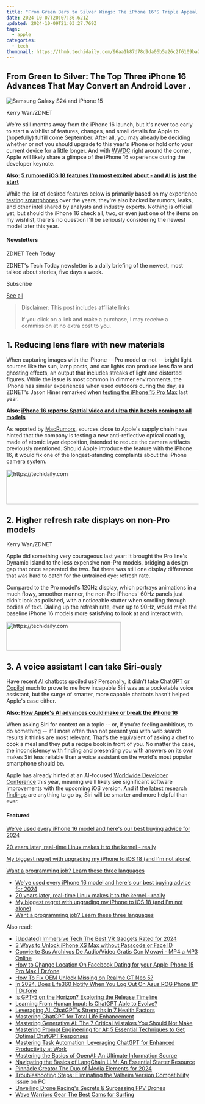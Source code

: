 ```yaml
---
title: "From Green Bars to Silver Wings: The iPhone 16'S Triple Appeal for an Android User."
date: 2024-10-07T20:07:36.621Z
updated: 2024-10-09T21:03:27.769Z
tags:
  - apple
categories:
  - tech
thumbnail: https://thmb.techidaily.com/96aa1b87d78d9da06b5a26c2f6109ba265782381d85277a374a3a1037690eb16.jpg
---
```


## From Green to Silver: The Top Three iPhone 16 Advances That May Convert an Android Lover .

![Samsung Galaxy S24 and iPhone 15](https://www.zdnet.com/a/img/resize/74fa585be7bee90ef1bb97aabcc43cf26c653848/2024/01/30/842ec554-b391-49c9-abc5-d93d063e3866/dsc01159.jpg?auto=webp&width=1280)

Kerry Wan/ZDNET

We're still months away from the iPhone 16 launch, but it's never too early to start a wishlist of features, changes, and small details for Apple to (hopefully) fulfill come September. After all, you may already be deciding whether or not you should upgrade to this year's iPhone or hold onto your current device for a little longer. And with [WWDC](https://www.zdnet.com/article/apple-confirms-wwdc-2024-for-june-10-will-ai-steal-the-show/) right around the corner, Apple will likely share a glimpse of the iPhone 16 experience during the developer keynote.

**Also: [5 rumored iOS 18 features I'm most excited about - and AI is just the start](https://www.zdnet.com/article/5-rumored-ios-18-features-im-most-excited-about-and-ai-is-just-the-start/)**

While the list of desired features below is primarily based on my experience [testing smartphones](https://www.zdnet.com/article/best-phone/) over the years, they're also backed by rumors, leaks, and other intel shared by analysts and industry experts. Nothing is official yet, but should the iPhone 16 check all, two, or even just one of the items on my wishlist, there's no question I'll be seriously considering the newest model later this year.

#### Newsletters

ZDNET Tech Today

ZDNET's Tech Today newsletter is a daily briefing of the newest, most talked about stories, five days a week.

 Subscribe

[See all](https://www.zdnet.com/newsletters/)

>  Disclaimer: This post includes affiliate links
>
>  If you click on a link and make a purchase, I may receive a commission at no extra cost to you.
>

## 1\. Reducing lens flare with new materials

When capturing images with the iPhone -- Pro model or not -- bright light sources like the sun, lamp posts, and car lights can produce lens flare and ghosting effects, an output that includes streaks of light and distorted figures. While the issue is most common in dimmer environments, the iPhone has similar experiences when used outdoors during the day, as ZDNET's Jason Hiner remarked when [testing the iPhone 15 Pro Max](https://www.zdnet.com/article/iphone-15-pro-max-50-photos-that-show-what-the-new-camera-system-can-do/#:~:text=the%20iPhone%20is%20still%20generally%20the%20worst%20smartphone%20camera%20system%20for%20generating%20lens%20flare%20and%20unwanted%20artifacts%2C%20especially%20when%20shooting%20into%20the%20sun.) last year.

**Also: [iPhone 16 reports: Spatial video and ultra thin bezels coming to all models](https://www.zdnet.com/article/iphone-16-reports-spatial-video-and-ultra-thin-bezels-coming-to-all-models/)**

As reported by [MacRumors](https://www.macrumors.com/2024/04/15/iphone-16-pro-camera-reduced-lens-flare/), sources close to Apple's supply chain have hinted that the company is testing a new anti-reflective optical coating, made of atomic layer deposition, intended to reduce the camera artifacts previously mentioned. Should Apple introduce the feature with the iPhone 16, it would fix one of the longest-standing complaints about the iPhone camera system.

<!-- affiliate ads begin -->
<a href="https://appsumo.8odi.net/c/5597632/2049378/7443" target="_top" id="2049378">
  <img src="//a.impactradius-go.com/display-ad/7443-2049378" border="0" alt="https://techidaily.com" width="728" height="90"/>
</a>
<img height="0" width="0" src="https://appsumo.8odi.net/i/5597632/2049378/7443" style="position:absolute;visibility:hidden;" border="0" />
<!-- affiliate ads end -->

## 2\. Higher refresh rate displays on non-Pro models

Kerry Wan/ZDNET

Apple did something very courageous last year: It brought the Pro line's Dynamic Island to the less expensive non-Pro models, bridging a design gap that once separated the two. But there was still one display difference that was hard to catch for the untrained eye: refresh rate.

Compared to the Pro model's 120Hz display, which portrays animations in a much flowy, smoother manner, the non-Pro iPhones' 60Hz panels just didn't look as polished, with a noticeable stutter when scrolling through bodies of text. Dialing up the refresh rate, even up to 90Hz, would make the baseline iPhone 16 models more satisfying to look at and interact with.

<!-- affiliate ads begin -->
<a href="https://25home.pxf.io/c/5597632/2148643/16836" target="_top" id="2148643">
  <img src="//a.impactradius-go.com/display-ad/16836-2148643" border="0" alt="https://techidaily.com" width="300" height="75"/>
</a>
<img height="0" width="0" src="https://25home.pxf.io/i/5597632/2148643/16836" style="position:absolute;visibility:hidden;" border="0" />
<!-- affiliate ads end -->

## 3\. A voice assistant I can take Siri-ously

Have recent [AI chatbots](https://www.zdnet.com/article/best-ai-chatbot/) spoiled us? Personally, it didn't take [ChatGPT or Copilot](https://www.zdnet.com/article/chatgpt-vs-microsoft-copilot-vs-gemini-which-is-the-best-ai-chatbot/) much to prove to me how incapable Siri was as a pocketable voice assistant, but the surge of smarter, more capable chatbots hasn't helped Apple's case either. 

**Also: [How Apple's AI advances could make or break the iPhone 16](https://www.zdnet.com/article/how-apples-ai-advances-could-make-or-break-the-iphone-16/)**

When asking Siri for context on a topic -- or, if you're feeling ambitious, to do something -- it'll more often than not present you with web search results it thinks are most relevant. That's the equivalent of asking a chef to cook a meal and they put a recipe book in front of you. No matter the case, the inconsistency with finding and presenting you with answers on its own makes Siri less reliable than a voice assistant on the world's most popular smartphone should be.

Apple has already hinted at an AI-focused [Worldwide Developer Conference](https://www.zdnet.com/article/apple-confirms-wwdc-2024-for-june-10-will-ai-steal-the-show/) this year, meaning we'll likely see significant software improvements with the upcoming iOS version. And if the [latest research findings](https://www.zdnet.com/article/apple-claims-its-on-device-ai-system-realm-substantially-outperforms-gpt-4/) are anything to go by, Siri will be smarter and more helpful than ever.

#### Featured

[We've used every iPhone 16 model and here's our best buying advice for 2024](https://www.zdnet.com/article/iphone-16-pro-max-buying-advice-2024/ "We've used every iPhone 16 model and here's our best buying advice for 2024")

[20 years later, real-time Linux makes it to the kernel - really](https://www.zdnet.com/article/20-years-later-real-time-linux-makes-it-to-the-kernel-really/ "20 years later, real-time Linux makes it to the kernel - really")

[My biggest regret with upgrading my iPhone to iOS 18 (and I'm not alone)](https://www.zdnet.com/article/my-biggest-regret-with-upgrading-my-iphone-to-ios-18-and-im-not-alone/ "My biggest regret with upgrading my iPhone to iOS 18 (and I'm not alone)")

[Want a programming job? Learn these three languages](https://www.zdnet.com/article/want-a-programming-job-learn-these-three-languages/ "Want a programming job? Learn these three languages")

* [We've used every iPhone 16 model and here's our best buying advice for 2024](https://www.zdnet.com/article/iphone-16-pro-max-buying-advice-2024/ "We've used every iPhone 16 model and here's our best buying advice for 2024")
* [20 years later, real-time Linux makes it to the kernel - really](https://www.zdnet.com/article/20-years-later-real-time-linux-makes-it-to-the-kernel-really/ "20 years later, real-time Linux makes it to the kernel - really")
* [My biggest regret with upgrading my iPhone to iOS 18 (and I'm not alone)](https://www.zdnet.com/article/my-biggest-regret-with-upgrading-my-iphone-to-ios-18-and-im-not-alone/ "My biggest regret with upgrading my iPhone to iOS 18 (and I'm not alone)")
* [Want a programming job? Learn these three languages](https://www.zdnet.com/article/want-a-programming-job-learn-these-three-languages/ "Want a programming job? Learn these three languages")

<ins class="adsbygoogle"
     style="display:block"
     data-ad-format="autorelaxed"
     data-ad-client="ca-pub-7571918770474297"
     data-ad-slot="1223367746"></ins>

<ins class="adsbygoogle"
     style="display:block"
     data-ad-client="ca-pub-7571918770474297"
     data-ad-slot="8358498916"
     data-ad-format="auto"
     data-full-width-responsive="true"></ins>

<span class="atpl-alsoreadstyle">Also read:</span>
<div><ul>
<li><a href="https://fox-access.techidaily.com/updated-immersive-tech-the-best-vr-gadgets-rated-for-2024/"><u>[Updated] Immersive Tech The Best VR Gadgets Rated for 2024</u></a></li>
<li><a href="https://ios-unlock.techidaily.com/3-ways-to-unlock-iphone-xs-max-without-passcode-or-face-id-by-drfone-ios/"><u>3 Ways to Unlock iPhone XS Max without Passcode or Face ID</u></a></li>
<li><a href="https://vp-tips.techidaily.com/convierte-sus-archivos-de-audiovideo-gratis-con-movavi-mp4-a-mp3-online/"><u>Convierte Sus Archivos De Audio/Video Gratis Con Movavi - MP4 a MP3 Online</u></a></li>
<li><a href="https://location-social.techidaily.com/how-to-change-location-on-facebook-dating-for-your-apple-iphone-15-pro-max-drfone-by-drfone-virtual-ios/"><u>How to Change Location On Facebook Dating for your Apple iPhone 15 Pro Max | Dr.fone</u></a></li>
<li><a href="https://easy-unlock-android.techidaily.com/how-to-fix-oem-unlock-missing-on-realme-gt-neo-5-by-drfone-android/"><u>How To Fix OEM Unlock Missing on Realme GT Neo 5?</u></a></li>
<li><a href="https://review-topics.techidaily.com/in-2024-does-life360-notify-when-you-log-out-on-asus-rog-phone-8-drfone-by-drfone-virtual-android/"><u>In 2024, Does Life360 Notify When You Log Out On Asus ROG Phone 8? | Dr.fone</u></a></li>
<li><a href="https://tech-haven.techidaily.com/is-gpt-5-on-the-horizon-exploring-the-release-timeline/"><u>Is GPT-5 on the Horizon? Exploring the Release Timeline</u></a></li>
<li><a href="https://tech-haven.techidaily.com/learning-from-human-input-is-chatgpt-able-to-evolve/"><u>Learning From Human Input: Is ChatGPT Able to Evolve?</u></a></li>
<li><a href="https://tech-haven.techidaily.com/leveraging-ai-chatgpts-strengths-in-7-health-factors/"><u>Leveraging AI: ChatGPT's Strengths in 7 Health Factors</u></a></li>
<li><a href="https://tech-haven.techidaily.com/mastering-chatgpt-for-total-life-enhancement/"><u>Mastering ChatGPT for Total Life Enhancement</u></a></li>
<li><a href="https://tech-haven.techidaily.com/mastering-generative-ai-the-7-critical-mistakes-you-should-not-make/"><u>Mastering Generative AI: The 7 Critical Mistakes You Should Not Make</u></a></li>
<li><a href="https://tech-haven.techidaily.com/mastering-prompt-engineering-for-ai-5-essential-techniques-to-get-optimal-chatgpt-responses/"><u>Mastering Prompt Engineering for AI: 5 Essential Techniques to Get Optimal ChatGPT Responses</u></a></li>
<li><a href="https://tech-haven.techidaily.com/mastering-task-automation-leveraging-chatgpt-for-enhanced-productivity-at-work/"><u>Mastering Task Automation: Leveraging ChatGPT for Enhanced Productivity at Work</u></a></li>
<li><a href="https://tech-haven.techidaily.com/mastering-the-basics-of-openai-an-ultimate-information-source/"><u>Mastering the Basics of OpenAI: An Ultimate Information Source</u></a></li>
<li><a href="https://tech-haven.techidaily.com/navigating-the-basics-of-langchain-llm-an-essential-starter-resource/"><u>Navigating the Basics of LangChain LLM: An Essential Starter Resource</u></a></li>
<li><a href="https://youtube-zero.techidaily.com/cle-creator-the-duo-of-media-elements-for-2024/"><u>Pinnacle Creator The Duo of Media Elements for 2024</u></a></li>
<li><a href="https://win-solutions.techidaily.com/troubleshooting-steps-eliminating-the-valheim-version-compatibility-issue-on-pc/"><u>Troubleshooting Steps: Eliminating the Valheim Version Compatibility Issue on PC</u></a></li>
<li><a href="https://fox-blue.techidaily.com/unveiling-drone-racings-secrets-and-surpassing-fpv-drones/"><u>Unveiling Drone Racing's Secrets & Surpassing FPV Drones</u></a></li>
<li><a href="https://fox-friendly.techidaily.com/wave-warriors-gear-the-best-cams-for-surfing/"><u>Wave Warriors Gear The Best Cams for Surfing</u></a></li>
</ul></div>

